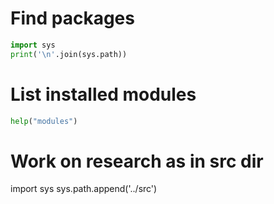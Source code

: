 # Find packages
```python
import sys
print('\n'.join(sys.path))
```
# List installed modules
```python
help("modules")
```
# Work on research as in src dir
import sys
sys.path.append('../src')
